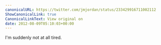 ```yaml
---
canonicalURL: https://twitter.com/jmjordan/status/233429916711002112
ShowCanonicalLink: true
CanonicalLinkText: View original on
date: 2012-08-09T05:10:03+00:00
---
```

I'm suddenly not at all tired.